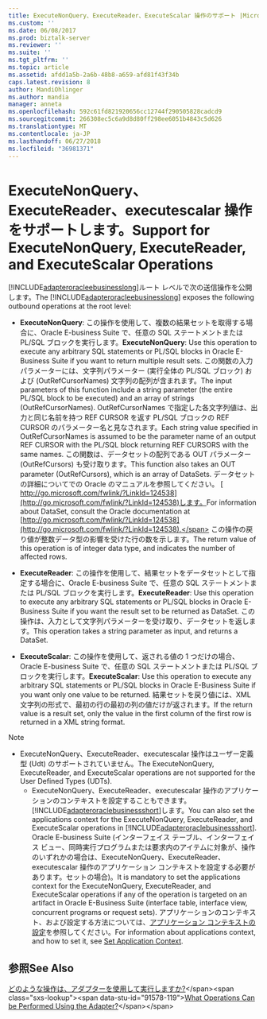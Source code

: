 ```yaml
---
title: ExecuteNonQuery、ExecuteReader、ExecuteScalar 操作のサポート |Microsoft Docs
ms.custom: ''
ms.date: 06/08/2017
ms.prod: biztalk-server
ms.reviewer: ''
ms.suite: ''
ms.tgt_pltfrm: ''
ms.topic: article
ms.assetid: afdd1a5b-2a6b-48b8-a659-afd81f43f34b
caps.latest.revision: 8
author: MandiOhlinger
ms.author: mandia
manager: anneta
ms.openlocfilehash: 592c61fd821920656cc12744f290505828cadcd9
ms.sourcegitcommit: 266308ec5c6a9d8d80ff298ee6051b4843c5d626
ms.translationtype: MT
ms.contentlocale: ja-JP
ms.lasthandoff: 06/27/2018
ms.locfileid: "36981371"
---
```

# <a name="support-for-executenonquery-executereader-and-executescalar-operations"></a><span data-ttu-id="91578-102">ExecuteNonQuery、ExecuteReader、executescalar 操作をサポートします。</span><span class="sxs-lookup"><span data-stu-id="91578-102">Support for ExecuteNonQuery, ExecuteReader, and ExecuteScalar Operations</span></span>
<span data-ttu-id="91578-103">[!INCLUDE[adapteroracleebusinesslong](../../includes/adapteroracleebusinesslong-md.md)]ルート レベルで次の送信操作を公開します。</span><span class="sxs-lookup"><span data-stu-id="91578-103">The [!INCLUDE[adapteroracleebusinesslong](../../includes/adapteroracleebusinesslong-md.md)] exposes the following outbound operations at the root level:</span></span>  
  
-   <span data-ttu-id="91578-104">**ExecuteNonQuery**: この操作を使用して、複数の結果セットを取得する場合に、Oracle E-business Suite で、任意の SQL ステートメントまたは PL/SQL ブロックを実行します。</span><span class="sxs-lookup"><span data-stu-id="91578-104">**ExecuteNonQuery**: Use this operation to execute any arbitrary SQL statements or PL/SQL blocks in Oracle E-Business Suite if you want to return multiple result sets.</span></span> <span data-ttu-id="91578-105">この関数の入力パラメーターには、文字列パラメーター (実行全体の PL/SQL ブロック) および (OutRefCursorNames) 文字列の配列が含まれます。</span><span class="sxs-lookup"><span data-stu-id="91578-105">The input parameters of this function include a string parameter (the entire PL/SQL block to be executed) and an array of strings (OutRefCursorNames).</span></span> <span data-ttu-id="91578-106">OutRefCursorNames で指定した各文字列値は、出力と同じ名前を持つ REF CURSOR を返す PL/SQL ブロックの REF CURSOR のパラメーター名と見なされます。</span><span class="sxs-lookup"><span data-stu-id="91578-106">Each string value specified in OutRefCursorNames is assumed to be the parameter name of an output REF CURSOR with the PL/SQL block returning REF CURSORS with the same names.</span></span> <span data-ttu-id="91578-107">この関数は、データセットの配列である OUT パラメーター (OutRefCursors) も受け取ります。</span><span class="sxs-lookup"><span data-stu-id="91578-107">This function also takes an OUT parameter (OutRefCursors), which is an array of DataSets.</span></span> <span data-ttu-id="91578-108">データセットの詳細についてでの Oracle のマニュアルを参照してください。 [ http://go.microsoft.com/fwlink/?LinkId=124538](http://go.microsoft.com/fwlink/?LinkId=124538)します。</span><span class="sxs-lookup"><span data-stu-id="91578-108">For information about DataSet, consult the Oracle documentation at [http://go.microsoft.com/fwlink/?LinkId=124538](http://go.microsoft.com/fwlink/?LinkId=124538).</span></span> <span data-ttu-id="91578-109">この操作の戻り値が整数データ型の影響を受けた行の数を示します。</span><span class="sxs-lookup"><span data-stu-id="91578-109">The return value of this operation is of integer data type, and indicates the number of affected rows.</span></span>  
  
-   <span data-ttu-id="91578-110">**ExecuteReader**: この操作を使用して、結果セットをデータセットとして指定する場合に、Oracle E-business Suite で、任意の SQL ステートメントまたは PL/SQL ブロックを実行します。</span><span class="sxs-lookup"><span data-stu-id="91578-110">**ExecuteReader**: Use this operation to execute any arbitrary SQL statements or PL/SQL blocks in Oracle E-Business Suite if you want the result set to be returned as DataSet.</span></span> <span data-ttu-id="91578-111">この操作は、入力として文字列パラメーターを受け取り、データセットを返します。</span><span class="sxs-lookup"><span data-stu-id="91578-111">This operation takes a string parameter as input, and returns a DataSet.</span></span>  
  
-   <span data-ttu-id="91578-112">**ExecuteScalar**: この操作を使用して、返される値の 1 つだけの場合、Oracle E-business Suite で、任意の SQL ステートメントまたは PL/SQL ブロックを実行します。</span><span class="sxs-lookup"><span data-stu-id="91578-112">**ExecuteScalar**: Use this operation to execute any arbitrary SQL statements or PL/SQL blocks in Oracle E-Business Suite if you want only one value to be returned.</span></span> <span data-ttu-id="91578-113">結果セットを戻り値には、XML 文字列の形式で、最初の行の最初の列の値だけが返されます。</span><span class="sxs-lookup"><span data-stu-id="91578-113">If the return value is a result set, only the value in the first column of the first row is returned in a XML string format.</span></span>  
  
> [!NOTE]
> - <span data-ttu-id="91578-114">ExecuteNonQuery、ExecuteReader、executescalar 操作はユーザー定義型 (Udt) のサポートされていません。</span><span class="sxs-lookup"><span data-stu-id="91578-114">The ExecuteNonQuery, ExecuteReader, and ExecuteScalar operations are not supported for the User Defined Types (UDTs).</span></span>  
>   - <span data-ttu-id="91578-115">ExecuteNonQuery、ExecuteReader、executescalar 操作のアプリケーションのコンテキストを設定することもできます。[!INCLUDE[adapteroraclebusinessshort](../../includes/adapteroraclebusinessshort-md.md)]します。</span><span class="sxs-lookup"><span data-stu-id="91578-115">You can also set the applications context for the ExecuteNonQuery, ExecuteReader, and ExecuteScalar operations in [!INCLUDE[adapteroraclebusinessshort](../../includes/adapteroraclebusinessshort-md.md)].</span></span> <span data-ttu-id="91578-116">Oracle E-business Suite (インターフェイス テーブル、インターフェイス ビュー、同時実行プログラムまたは要求内のアイテムに対象が、操作のいずれかの場合は、ExecuteNonQuery、ExecuteReader、executescalar 操作のアプリケーション コンテキストを設定する必要があります。セットの場合)。</span><span class="sxs-lookup"><span data-stu-id="91578-116">It is mandatory to set the applications context for the ExecuteNonQuery, ExecuteReader, and ExecuteScalar operations if any of the operation is targeted on an artifact in Oracle E-Business Suite (interface table, interface view, concurrent programs or request sets).</span></span> <span data-ttu-id="91578-117">アプリケーションのコンテキスト、および設定する方法については、[アプリケーション コンテキストの設定](../../adapters-and-accelerators/adapter-oracle-ebs/set-application-context.md)を参照してください。</span><span class="sxs-lookup"><span data-stu-id="91578-117">For information about applications context, and how to set it, see [Set Application Context](../../adapters-and-accelerators/adapter-oracle-ebs/set-application-context.md).</span></span>  
  
## <a name="see-also"></a><span data-ttu-id="91578-118">参照</span><span class="sxs-lookup"><span data-stu-id="91578-118">See Also</span></span>  
 <span data-ttu-id="91578-119">[どのような操作は、アダプターを使用して実行しますか?](https://msdn.microsoft.com/library/cc185219(v=bts.10).aspx)</span><span class="sxs-lookup"><span data-stu-id="91578-119">[What Operations Can be Performed Using the Adapter?](https://msdn.microsoft.com/library/cc185219(v=bts.10).aspx)</span></span>